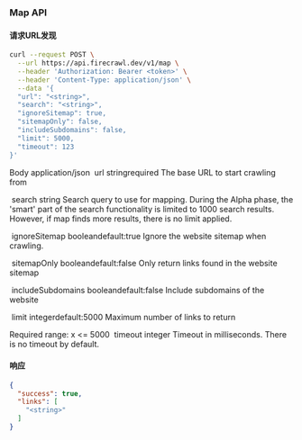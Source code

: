 ### Map API

#### 请求URL发现
```bash
curl --request POST \
  --url https://api.firecrawl.dev/v1/map \
  --header 'Authorization: Bearer <token>' \
  --header 'Content-Type: application/json' \
  --data '{
  "url": "<string>",
  "search": "<string>",
  "ignoreSitemap": true,
  "sitemapOnly": false,
  "includeSubdomains": false,
  "limit": 5000,
  "timeout": 123
}'
```

Body
application/json
​
url
stringrequired
The base URL to start crawling from

​
search
string
Search query to use for mapping. During the Alpha phase, the 'smart' part of the search functionality is limited to 1000 search results. However, if map finds more results, there is no limit applied.

​
ignoreSitemap
booleandefault:true
Ignore the website sitemap when crawling.

​
sitemapOnly
booleandefault:false
Only return links found in the website sitemap

​
includeSubdomains
booleandefault:false
Include subdomains of the website

​
limit
integerdefault:5000
Maximum number of links to return

Required range: x <= 5000
​
timeout
integer
Timeout in milliseconds. There is no timeout by default.


#### 响应
```json
{
  "success": true,
  "links": [
    "<string>"
  ]
}
